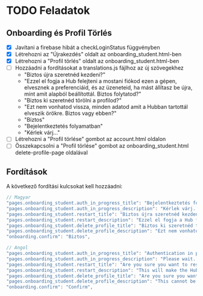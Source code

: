 # TODO Feladatok

## Onboarding és Profil Törlés

- [x] Javítani a firebase hibát a checkLoginStatus függvényben
- [x] Létrehozni az "Újrakezdés" oldalt az onboarding_student.html-ben
- [x] Létrehozni a "Profil törlés" oldalt az onboarding_student.html-ben
- [ ] Hozzáadni a fordításokat a translations.js fájlhoz az új szövegekhez
  - "Biztos újra szeretnéd kezdeni?"
  - "Ezzel el fogja a Hub felejteni a mostani fiókod ezen a gépen, elvesznek a preferenciáid, és az üzeneteid, ha mást állítasz be újra, mint amit alapból beállítottál. Biztos folytatod?"
  - "Biztos ki szeretnéd törölni a profilod?"
  - "Ezt nem vonhatod vissza, minden adatod amit a Hubban tartottál elveszik örökre. Biztos vagy ebben?"
  - "Biztos"
  - "Bejelentkeztetés folyamatban"
  - "Kérlek várj..."
- [ ] Létrehozni a "Profil törlése" gombot az account.html oldalon
- [ ] Összekapcsolni a "Profil törlése" gombot az onboarding_student.html delete-profile-page oldalával

## Fordítások

A következő fordítási kulcsokat kell hozzáadni:

```javascript
// Magyar
"pages.onboarding_student.auth_in_progress_title": "Bejelentkeztetés folyamatban",
"pages.onboarding_student.auth_in_progress_description": "Kérlek várj...",
"pages.onboarding_student.restart_title": "Biztos újra szeretnéd kezdeni?",
"pages.onboarding_student.restart_description": "Ezzel el fogja a Hub felejteni a mostani fiókod ezen a gépen, elvesznek a preferenciáid, és az üzeneteid, ha mást állítasz be újra, mint amit alapból beállítottál. Biztos folytatod?",
"pages.onboarding_student.delete_profile_title": "Biztos ki szeretnéd törölni a profilod?",
"pages.onboarding_student.delete_profile_description": "Ezt nem vonhatod vissza, minden adatod amit a Hubban tartottál elveszik örökre. Biztos vagy ebben?",
"onboarding.confirm": "Biztos",

// Angol
"pages.onboarding_student.auth_in_progress_title": "Authentication in progress",
"pages.onboarding_student.auth_in_progress_description": "Please wait...",
"pages.onboarding_student.restart_title": "Are you sure you want to restart?",
"pages.onboarding_student.restart_description": "This will make the Hub forget your current account on this device, you will lose your preferences and messages if you set up something different than what you originally set up. Are you sure you want to continue?",
"pages.onboarding_student.delete_profile_title": "Are you sure you want to delete your profile?",
"pages.onboarding_student.delete_profile_description": "This cannot be undone, all your data stored in the Hub will be lost forever. Are you sure about this?",
"onboarding.confirm": "Confirm",
```